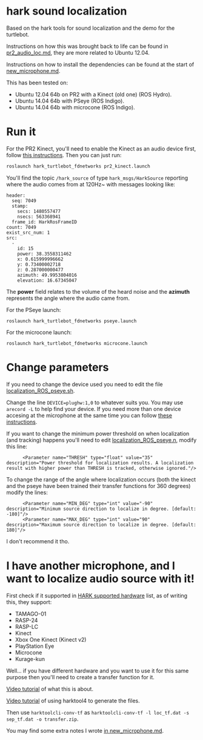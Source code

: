# hark sound localization

Based on the hark tools for sound localization and the demo for the turtlebot.

Instructions on how this was brought back to life can be found in [pr2_audio_loc.md](pr2_audio_loc.md), they are more related to Ubuntu 12.04.

Instructions on how to install the dependencies can be found at the start of [new_microphone.md](new_microphone.md).

This has been tested on:

* Ubuntu 12.04 64b on PR2 with a Kinect (old one) (ROS Hydro).
* Ubuntu 14.04 64b with PSeye (ROS Indigo).
* Ubuntu 14.04 64b with microcone (ROS Indigo).

# Run it

For the PR2 Kinect, you'll need to enable the Kinect as an audio device first, follow [this instructions](pr2_kinect_audio.md). Then you can just run:

```bash
roslaunch hark_turtlebot_fdnetworks pr2_kinect.launch
```

You'll find the topic `/hark_source` of type `hark_msgs/HarkSource` reporting where the audio comes from at 120Hz~ with messages looking like:

```
header: 
  seq: 7049
  stamp: 
    secs: 1480557477
    nsecs: 563368941
  frame_id: HarkRosFrameID
count: 7049
exist_src_num: 1
src: 
  - 
    id: 15
    power: 38.3558311462
    x: 0.615999996662
    y: 0.73400002718
    z: 0.287000000477
    azimuth: 49.9953804016
    elevation: 16.67345047
```

The **power** field relates to the volume of the heard noise and the **azimuth** represents the angle where 
the audio came from.

For the PSeye launch:

```
roslaunch hark_turtlebot_fdnetworks pseye.launch 
```

For the microcone launch:

```
roslaunch hark_turtlebot_fdnetworks microcone.launch
```

# Change parameters

If you need to change the device used you need to edit the file [localization_ROS_pseye.sh](hark_turtlebot_fdnetworks/nodes/localization_ROS_pseye.sh).

Change the line `DEVICE=plughw:1,0` to whatever suits you. You may use `arecord -L` to help find your device. If you need more than one device accesing at the microphone at the same time you can follow [these instructions](https://gist.github.com/awesomebytes/924493bcdb358f5e71fdff93c2896730#to-let-more-than-one-software-access-to-the-microphone).


If you want to change the minimum power threshold on when localization (and tracking) happens you'll need to edit [localization_ROS_pseye.n](hark_turtlebot_fdnetworks/networks/localization_ROS_pseye.n), modify this line:

```
      <Parameter name="THRESH" type="float" value="35" description="Power threshold for localization results. A localization result with higher power than THRESH is tracked, otherwise ignored."/>
```

To change the range of the angle where localization occurs (both the kinect and the pseye have been 
trained their transfer functions for 360 degrees) modify the lines:

```
      <Parameter name="MIN_DEG" type="int" value="-90" description="Minimum source direction to localize in degree. [default: -180]"/>
      <Parameter name="MAX_DEG" type="int" value="90" description="Maximum source direction to localize in degree. [default: 180]"/>
```

I don't recommend it tho.

# I have another microphone, and I want to localize audio source with it!

First check if it supported in [HARK supported hardware](http://www.hark.jp/wiki.cgi?page=SupportedHardware) list, as of writing this, they support:

* TAMAGO-01
* RASP-24
* RASP-LC
* Kinect
* Xbox One Kinect (Kinect v2)
* PlayStation Eye
* Microcone
* Kurage-kun

Well... if you have different hardware and you want to
use it for this same purpose then you'll need to create a transfer function for it.

[Video tutorial](https://www.youtube.com/watch?v=9v5RUOrkyhw) of what this is about.

[Video tutorial](https://www.youtube.com/watch?v=_Tpn94mPtj4) of using harktool4 to generate the files.

Then use `harktoolcli-conv-tf` as `harktoolcli-conv-tf -l loc_tf.dat -s sep_tf.dat -o transfer.zip`.

You may find some extra notes I wrote [in new_microphone.md](new_microphone.md).

